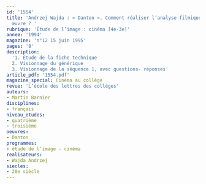 ```yaml
---
id: '1554'
title: 'Andrzej Wajda : « Danton ». Comment réaliser l’analyse filmique de cette
  œuvre ? '
rubrique: 'Étude de l’image : cinéma [4e-3e]'
annee: '1994'
magazine: 'n°12 15 juin 1995'
pages: '8'
description: 
  '1. Étude de la fiche technique
  2. Visionnage du générique
  3. Visionnage de la séquence 1, avec questions- réponses'
article_pdf: '1554.pdf'
magazine_special: Cinéma au collège
revue: 'L’école des lettres des collèges'
auteurs:
- Martin Barnier
disciplines:
- français
niveau_etudes:
- quatrième
- troisième
oeuvres:
- Danton
programmes:
- étude de l’image - cinéma
realisateurs:
- Wajda Andrzej
siecles:
- 20e siècle
---
```

